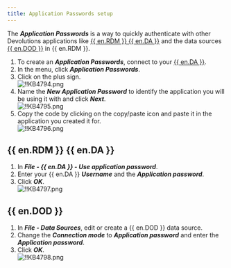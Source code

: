 ```yaml
---
title: Application Passwords setup
---
```

The ***Application Passwords*** is a way to quickly authenticate with other Devolutions applications like [{{ en.RDM }} {{ en.DA }}](#account) and the data sources [{{ en.DOD }}](#data) in {{ en.RDM }}.

1. To create an ***Application Passwords***, connect to your [{{ en.DA }}](https://portal.devolutions.com/).
1. In the menu, click ***Application Passwords***.
1. Click on the plus sign.  
![!!KB4794.png](https://webdevolutions.azureedge.net/docs/en/kb/KB4794.png)
1. Name the ***New Application Password*** to identify the application you will be using it with and click ***Next***.  
![!!KB4795.png](https://webdevolutions.azureedge.net/docs/en/kb/KB4795.png)
1. Copy the code by clicking on the copy/paste icon and paste it in the application you created it for.  
![!!KB4796.png](https://webdevolutions.azureedge.net/docs/en/kb/KB4796.png)

## {{ en.RDM }} {{ en.DA }}
<a name="account"></a>

1. In ***File - {{ en.DA }} - Use application password***.
1. Enter your {{ en.DA }} ***Username*** and the ***Application password***.
1. Click ***OK***.  
![!!KB4797.png](https://webdevolutions.azureedge.net/docs/en/kb/KB4797.png)

## {{ en.DOD }}
<a name="data"></a>

1. In ***File - Data Sources***, edit or create a {{ en.DOD }} data source.
1. Change the ***Connection mode*** to ***Application password*** and enter the ***Application password***.
1. Click ***OK***.  
![!!KB4798.png](https://webdevolutions.azureedge.net/docs/en/kb/KB4798.png)
